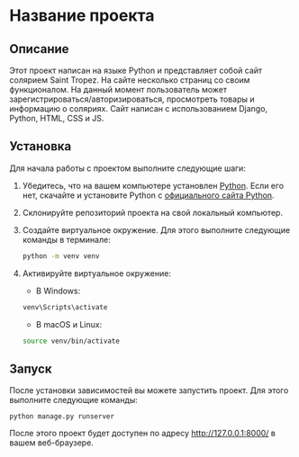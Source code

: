 # Название проекта

## Описание

Этот проект написан на языке Python и представляет собой сайт солярием Saint Tropez.
На сайте несколько страниц со своим функционалом. 
На данный момент пользователь может зарегистрироваться/авторизироваться, просмотреть товары и информацию о соляриях. 
Сайт написан с использованием Django, Python, HTML, CSS и JS.

## Установка

Для начала работы с проектом выполните следующие шаги:

1. Убедитесь, что на вашем компьютере установлен [Python](https://www.python.org/downloads/). Если его нет, скачайте и установите Python с [официального сайта Python](https://www.python.org/downloads/).
2. Склонируйте репозиторий проекта на свой локальный компьютер.
3. Создайте виртуальное окружение. Для этого выполните следующие команды в терминале:

   ```bash
   python -m venv venv
   ```


3. Активируйте виртуальное окружение:

    - В Windows:
    ```bash
    venv\Scripts\activate
    ```

    - В macOS и Linux:
    ```bash
    source venv/bin/activate
    ```

## Запуск

После установки зависимостей вы можете запустить проект. Для этого выполните следующие команды:

    python manage.py runserver

После этого проект будет доступен по адресу http://127.0.0.1:8000/ в вашем веб-браузере.



